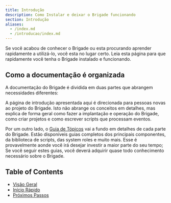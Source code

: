 ```yaml
---
title: Introdução
description: Como Instalar e deixar o Brigade funcionando
section: Introdução
aliases:
  - /index.md
  - /introducao/index.md
---
```


Se você acabou de conhecer o Brigade ou esta procurando aprender rapidamente a utilizá-lo, você esta no lugar certo. Leia esta página para que rapidamente você tenha o Brigade instalado e funcionando.

## Como a documentação é organizada

A documentação do Brigade é dividida em duas partes que abrangem necessidades diferentes:

A página de introdução apresentada aqui é direcionada para pessoas novas ao projeto do Brigade. Isto não abrange os conceitos em detalhes, mas explica de forma geral como fazer a implantação e operação do Brigade, como criar projetos e como escrever scripts que processam eventos.

Por um outro lado, o [Guia de Tópicos](../topicos/_index.md) vai a fundo em detalhes de cada parte do Brigade. Estão disponíveis guias completos dos principais componentes, da biblioteca de scripts, das system roles e muito mais. Esse é provavelmente aonde você irá desejar investir a maior parte do seu tempo;
Se você seguir estes guias, você deverá adquirir quase todo conhecimento necessário sobre o Brigade.  

## Table of Contents

- [Visão Geral](introducao.md)
- [Início Rápido](iniciorapido.md)
- [Próximos Passos](proximospassos.md)